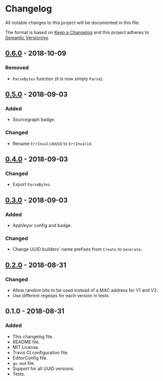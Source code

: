 # Changelog
All notable changes to this project will be documented in this file.

The format is based on [Keep a Changelog](http://keepachangelog.com/en/1.0.0/)
and this project adheres to [Semantic Versioning](http://semver.org/spec/v2.0.0.html).

## [0.6.0] - 2018-10-09
### Removed
- `ParseBytes` function (it is now simply `Parse`).

## [0.5.0] - 2018-09-03
### Added
- Sourcegraph badge.

### Changed
- Rename `ErrInvalidUUID` to `ErrInvalid`.

## [0.4.0] - 2018-09-03
### Changed
- Export `ParseBytes`.

## [0.3.0] - 2018-09-03
### Added
- AppVeyor config and badge.

### Changed
- Change UUID builders' name prefixes from `Create` to `Generate`.

## [0.2.0] - 2018-08-31
### Changed
- Allow random bits to be used instead of a MAC address for V1 and V2.
- Use different regexps for each version in tests.

## 0.1.0 - 2018-08-31
### Added
- This changelog file.
- README file.
- MIT License.
- Travis CI configuration file.
- EditorConfig file.
- `go.mod` file.
- Support for all UUID versions.
- Tests.

[0.6.0]: https://github.com/gbrlsnchs/uuid/compare/v0.5.0...v0.6.0
[0.5.0]: https://github.com/gbrlsnchs/uuid/compare/v0.4.0...v0.5.0
[0.4.0]: https://github.com/gbrlsnchs/uuid/compare/v0.3.0...v0.4.0
[0.3.0]: https://github.com/gbrlsnchs/uuid/compare/v0.2.0...v0.3.0
[0.2.0]: https://github.com/gbrlsnchs/uuid/compare/v0.1.0...v0.2.0
